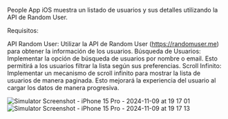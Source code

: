People App iOS muestra un listado de usuarios y sus detalles utilizando la API de Random User.

Requisitos:

API Random User: Utilizar la API de Random User (https://randomuser.me) para obtener la información de los usuarios.
Búsqueda de Usuarios: Implementar la opción de búsqueda de usuarios por nombre o email. Esto permitirá a los usuarios filtrar la lista según sus preferencias.
Scroll Infinito: Implementar un mecanismo de scroll infinito para mostrar la lista de usuarios de manera paginada. Esto mejorará la experiencia del usuario al cargar los datos de manera progresiva.


![Simulator Screenshot - iPhone 15 Pro - 2024-11-09 at 19 17 01](https://github.com/user-attachments/assets/28749eeb-b170-4f27-8fc0-e47306d14523)
![Simulator Screenshot - iPhone 15 Pro - 2024-11-09 at 19 17 13](https://github.com/user-attachments/assets/9ed41d81-641a-4b6c-81bc-d289b32727a4)
